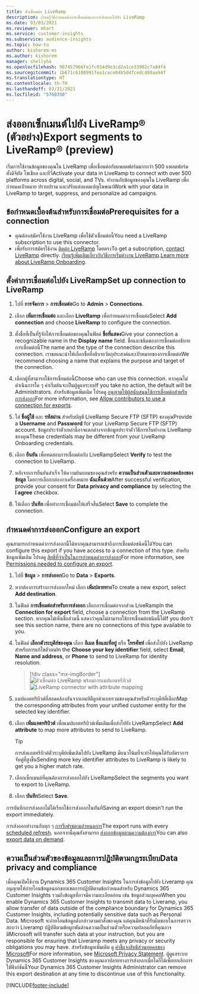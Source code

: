 ```yaml
---
title: ตัวเชื่อมต่อ LiveRamp
description: เรียนรู้วิธีกำหนดค่าการเชื่อมต่อและการส่งออกไปยัง LiveRamp
ms.date: 03/03/2021
ms.reviewer: mhart
ms.service: customer-insights
ms.subservice: audience-insights
ms.topic: how-to
author: kishorem-ms
ms.author: kishorem
manager: shellyha
ms.openlocfilehash: 987457966fe1fc034d9e3cd2a1ce33902c7a84f4
ms.sourcegitcommit: 1b671c6100991fea1cace04b5d4fcedcd88aa94f
ms.translationtype: HT
ms.contentlocale: th-TH
ms.lasthandoff: 03/31/2021
ms.locfileid: "5760350"
---
```

# <a name="export-segments-to-liverampreg-preview"></a><span data-ttu-id="d5e0e-103">ส่งออกเซ็กเมนต์ไปยัง LiveRamp&reg; (ตัวอย่าง)</span><span class="sxs-lookup"><span data-stu-id="d5e0e-103">Export segments to LiveRamp&reg; (preview)</span></span>

<span data-ttu-id="d5e0e-104">เริ่มการใช้งานข้อมูลของคุณใน LiveRamp เพื่อเชื่อมต่อกับแพลตฟอร์มมากกว่า 500 แพลตฟอร์มทั้งดิจิทัล โซเชียล และทีวี</span><span class="sxs-lookup"><span data-stu-id="d5e0e-104">Activate your data in LiveRamp to connect with over 500 platforms across digital, social, and TVs.</span></span> <span data-ttu-id="d5e0e-105">ทำงานกับข้อมูลของคุณใน LiveRamp เพื่อกำหนดเป้าหมาย ปราบปราม และปรับแต่งแคมเปญโฆษณา</span><span class="sxs-lookup"><span data-stu-id="d5e0e-105">Work with your data in LiveRamp to target, suppress, and personalize ad campaigns.</span></span>

## <a name="prerequisites-for-a-connection"></a><span data-ttu-id="d5e0e-106">ข้อกำหนดเบื้องต้นสำหรับการเชื่อมต่อ</span><span class="sxs-lookup"><span data-stu-id="d5e0e-106">Prerequisites for a connection</span></span>

- <span data-ttu-id="d5e0e-107">คุณต้องสมัครใช้งาน LiveRamp เพื่อใช้ตัวเชื่อมต่อนี้</span><span class="sxs-lookup"><span data-stu-id="d5e0e-107">You need a LiveRamp subscription to use this connector.</span></span>
- <span data-ttu-id="d5e0e-108">เพื่อรับการสมัครใช้งาน [ติดต่อ LiveRamp](https://liveramp.com/contact/) โดยตรง</span><span class="sxs-lookup"><span data-stu-id="d5e0e-108">To get a subscription, [contact LiveRamp](https://liveramp.com/contact/) directly.</span></span> <span data-ttu-id="d5e0e-109">[เรียนรู้เพิ่มเติมเกี่ยวกับวิธีการเริ่มทำงาน LiveRamp](https://liveramp.com/our-platform/data-onboarding/).</span><span class="sxs-lookup"><span data-stu-id="d5e0e-109">[Learn more about LiveRamp Onboarding](https://liveramp.com/our-platform/data-onboarding/).</span></span>

## <a name="set-up-connection-to-liveramp"></a><span data-ttu-id="d5e0e-110">ตั้งค่าการเชื่อมต่อไปยัง LiveRamp</span><span class="sxs-lookup"><span data-stu-id="d5e0e-110">Set up connection to LiveRamp</span></span>

1. <span data-ttu-id="d5e0e-111">ไปที่ **การจัดการ** > **การเชื่อมต่อ**</span><span class="sxs-lookup"><span data-stu-id="d5e0e-111">Go to **Admin** > **Connections**.</span></span>

1. <span data-ttu-id="d5e0e-112">เลือก **เพิ่มการเชื่อมต่อ** และเลือก **LiveRamp** เพื่อกำหนดค่าการเชื่อมต่อ</span><span class="sxs-lookup"><span data-stu-id="d5e0e-112">Select **Add connection** and choose **LiveRamp** to configure the connection.</span></span>

1. <span data-ttu-id="d5e0e-113">ตั้งชื่อที่เป็นที่รู้จักให้การเชื่อมต่อของคุณในฟิลด์ **ชื่อที่แสดง**</span><span class="sxs-lookup"><span data-stu-id="d5e0e-113">Give your connection a recognizable name in the **Display name** field.</span></span> <span data-ttu-id="d5e0e-114">ชื่อและชนิดของการเชื่อมต่ออธิบายการเชื่อมต่อนี้</span><span class="sxs-lookup"><span data-stu-id="d5e0e-114">The name and the type of the connection describe this connection.</span></span> <span data-ttu-id="d5e0e-115">เราขอแนะนำให้เลือกชื่อที่อธิบายวัตถุประสงค์และเป้าหมายของการเชื่อมต่อ</span><span class="sxs-lookup"><span data-stu-id="d5e0e-115">We recommend choosing a name that explains the purpose and target of the connection.</span></span>

1. <span data-ttu-id="d5e0e-116">เลือกผู้ที่สามารถใช้การเชื่อมต่อนี้</span><span class="sxs-lookup"><span data-stu-id="d5e0e-116">Choose who can use this connection.</span></span> <span data-ttu-id="d5e0e-117">หากคุณไม่ดำเนินการใด ๆ ค่าเริ่มต้นจะเป็นผู้ดูแลระบบ</span><span class="sxs-lookup"><span data-stu-id="d5e0e-117">If you take no action, the default will be Administrators.</span></span> <span data-ttu-id="d5e0e-118">สำหรับข้อมูลเพิ่มเติม โปรดดู [อนุญาตให้ผู้สนับสนุนใช้การเชื่อมต่อสำหรับการส่งออก](connections.md#allow-contributors-to-use-a-connection-for-exports)</span><span class="sxs-lookup"><span data-stu-id="d5e0e-118">For more information, see [Allow contributors to use a connection for exports](connections.md#allow-contributors-to-use-a-connection-for-exports).</span></span>

1. <span data-ttu-id="d5e0e-119">ใส่ **ชื่อผู้ใช้** และ **รหัสผ่าน** สำหรับบัญชี LiveRamp Secure FTP (SFTP) ของคุณ</span><span class="sxs-lookup"><span data-stu-id="d5e0e-119">Provide a **Username** and **Password** for your LiveRamp Secure FTP (SFTP) account.</span></span>
<span data-ttu-id="d5e0e-120">ข้อมูลประจำตัวเหล่านี้อาจแตกต่างจากข้อมูลประจำตัววิธีการเริ่มทำงาน LiveRamp ของคุณ</span><span class="sxs-lookup"><span data-stu-id="d5e0e-120">These credentials may be different from your LiveRamp Onboarding credentials.</span></span>

1. <span data-ttu-id="d5e0e-121">เลือก **ยืนยัน** เพื่อทดสอบการเชื่อมต่อกับ LiveRamp</span><span class="sxs-lookup"><span data-stu-id="d5e0e-121">Select **Verify** to test the connection to LiveRamp.</span></span>

1. <span data-ttu-id="d5e0e-122">หลังจากการยืนยันสำเร็จ ให้ความยินยอมของคุณสำหรับ **ความเป็นส่วนตัวและความสอดคล้องของข้อมูล** โดยการเลือกกล่องกาเครื่องหมาย **ฉันเห็นด้วย**</span><span class="sxs-lookup"><span data-stu-id="d5e0e-122">After successful verification, provide your consent for **Data privacy and compliance** by selecting the **I agree** checkbox.</span></span>

1. <span data-ttu-id="d5e0e-123">ให้เลือก **บันทึก** เพื่อทำการเชื่อมต่อให้เสร็จสิ้น</span><span class="sxs-lookup"><span data-stu-id="d5e0e-123">Select **Save** to complete the connection.</span></span>

## <a name="configure-an-export"></a><span data-ttu-id="d5e0e-124">กำหนดค่าการส่งออก</span><span class="sxs-lookup"><span data-stu-id="d5e0e-124">Configure an export</span></span>

<span data-ttu-id="d5e0e-125">คุณสามารถกำหนดค่าการส่งออกนี้ได้หากคุณสามารถเข้าถึงการเชื่อมต่อชนิดนี้ได้</span><span class="sxs-lookup"><span data-stu-id="d5e0e-125">You can configure this export if you have access to a connection of this type.</span></span> <span data-ttu-id="d5e0e-126">สำหรับข้อมูลเพิ่มเติม โปรดดู [สิทธิ์ที่จำเป็นในการกำหนดค่าการส่งออก](export-destinations.md#set-up-a-new-export)</span><span class="sxs-lookup"><span data-stu-id="d5e0e-126">For more information, see [Permissions needed to configure an export](export-destinations.md#set-up-a-new-export).</span></span>

1. <span data-ttu-id="d5e0e-127">ไปที่ **ข้อมูล** > **การส่งออก**</span><span class="sxs-lookup"><span data-stu-id="d5e0e-127">Go to **Data** > **Exports**.</span></span>

1. <span data-ttu-id="d5e0e-128">หากต้องการสร้างการส่งออกใหม่ เลือก **เพิ่มปลายทาง**</span><span class="sxs-lookup"><span data-stu-id="d5e0e-128">To create a new export, select **Add destination**.</span></span>

1. <span data-ttu-id="d5e0e-129">ในฟิลด์ **การเชื่อมต่อสำหรับการส่งออก** เลือกการเชื่อมต่อจากส่วน LiveRamp</span><span class="sxs-lookup"><span data-stu-id="d5e0e-129">In the **Connection for export** field, choose a connection from the LiveRamp section.</span></span> <span data-ttu-id="d5e0e-130">หากคุณไม่เห็นชื่อส่วนนี้ แสดงว่าคุณไม่สามารถใช้การเชื่อมต่อชนิดนี้ได้</span><span class="sxs-lookup"><span data-stu-id="d5e0e-130">If you don't see this section name, there are no connections of this type available to you.</span></span>

1. <span data-ttu-id="d5e0e-131">ในฟิลด์ **เลือกตัวระบุคีย์ของคุณ** เลือก **อีเมล**  **ชื่อและที่อยู่** หรือ **โทรศัพท์** เพื่อส่งไปยัง LiveRamp สำหรับการแก้ไขตัวตน</span><span class="sxs-lookup"><span data-stu-id="d5e0e-131">In the **Choose your key identifier** field, select **Email**,  **Name and address**, or **Phone** to send to LiveRamp for identity resolution.</span></span>
   > [!div class="mx-imgBorder"]
   > <span data-ttu-id="d5e0e-132">![ตัวเชื่อมต่อ LiveRamp พร้อมการแมปแอตทริบิวต์](media/export-liveramp-segments.png "ตัวเชื่อมต่อ LiveRamp พร้อมการแมปแอตทริบิวต์")</span><span class="sxs-lookup"><span data-stu-id="d5e0e-132">![LiveRamp connector with attribute mapping](media/export-liveramp-segments.png "LiveRamp connector with attribute mapping")</span></span>

1. <span data-ttu-id="d5e0e-133">แมปแอตทริบิวต์ที่สอดคล้องกันจากเอนทิตีลูกค้าแบบรวมของคุณสำหรับตัวระบุคีย์ที่เลือก</span><span class="sxs-lookup"><span data-stu-id="d5e0e-133">Map the corresponding attributes from your unified customer entity for the selected key identifier.</span></span>

1. <span data-ttu-id="d5e0e-134">เลือก **เพิ่มแอตทริบิวต์** เพื่อแมปแอตทริบิวต์เพิ่มเติมเพื่อส่งไปยัง LiveRamp</span><span class="sxs-lookup"><span data-stu-id="d5e0e-134">Select **Add attribute** to map more attributes to send to LiveRamp.</span></span>

   > [!TIP]
   > <span data-ttu-id="d5e0e-135">การส่งแอตทริบิวต์ตัวระบุคีย์เพิ่มเติมไปยัง LiveRamp มีแนวโน้มที่จะทำให้คุณได้รับอัตราการจับคู่ที่สูงขึ้น</span><span class="sxs-lookup"><span data-stu-id="d5e0e-135">Sending more key identifier attributes to LiveRamp is likely to get you a higher match rate.</span></span>

1. <span data-ttu-id="d5e0e-136">เลือกเซ็กเมนต์ที่คุณต้องการส่งออกไปยัง LiveRamp</span><span class="sxs-lookup"><span data-stu-id="d5e0e-136">Select the segments you want to export to LiveRamp.</span></span>

1. <span data-ttu-id="d5e0e-137">เลือก **บันทึก**</span><span class="sxs-lookup"><span data-stu-id="d5e0e-137">Select **Save**.</span></span>

<span data-ttu-id="d5e0e-138">การบันทึกการส่งออกไม่ได้เรียกใช้การส่งออกในทันที</span><span class="sxs-lookup"><span data-stu-id="d5e0e-138">Saving an export doesn't run the export immediately.</span></span>

<span data-ttu-id="d5e0e-139">การส่งออกทำงานกับทุก ๆ [การรีเฟรชตามกำหนดการ](system.md#schedule-tab)</span><span class="sxs-lookup"><span data-stu-id="d5e0e-139">The export runs with every [scheduled refresh](system.md#schedule-tab).</span></span> <span data-ttu-id="d5e0e-140">นอกจากนี้คุณยังสามารถ [ส่งออกข้อมูลตามความต้องการ](export-destinations.md#run-exports-on-demand)</span><span class="sxs-lookup"><span data-stu-id="d5e0e-140">You can also [export data on demand](export-destinations.md#run-exports-on-demand).</span></span> 


## <a name="data-privacy-and-compliance"></a><span data-ttu-id="d5e0e-141">ความเป็นส่วนตัวของข้อมูลและการปฏิบัติตามกฎระเบียบ</span><span class="sxs-lookup"><span data-stu-id="d5e0e-141">Data privacy and compliance</span></span>

<span data-ttu-id="d5e0e-142">เมื่อคุณเปิดใช้งาน Dynamics 365 Customer Insights ในการส่งข้อมูลไปยัง Liveramp คุณอนุญาตให้ถ่ายโอนข้อมูลนอกขอบเขตการปฏิบัติตามข้อกำหนดสำหรับ Dynamics 365 Customer Insights รวมถึงข้อมูลที่อาจมีความละเอียดอ่อน เช่น ข้อมูลส่วนบุคคล</span><span class="sxs-lookup"><span data-stu-id="d5e0e-142">When you enable Dynamics 365 Customer Insights to transmit data to Liveramp, you allow transfer of data outside of the compliance boundary for Dynamics 365 Customer Insights, including potentially sensitive data such as Personal Data.</span></span> <span data-ttu-id="d5e0e-143">Microsoft จะถ่ายโอนข้อมูลดังกล่าวตามคำสั่งของคุณ แต่คุณมีหน้าที่รับผิดชอบในการตรวจสอบว่า Liveramp ปฏิบัติตามข้อผูกพันด้านความเป็นส่วนตัวหรือความปลอดภัยที่คุณอาจมี</span><span class="sxs-lookup"><span data-stu-id="d5e0e-143">Microsoft will transfer such data at your instruction, but you are responsible for ensuring that Liveramp meets any privacy or security obligations you may have.</span></span> <span data-ttu-id="d5e0e-144">สำหรับข้อมูลเพิ่มเติม ดู [คำชี้แจงสิทธิส่วนบุคคลของ Microsoft](https://go.microsoft.com/fwlink/?linkid=396732)</span><span class="sxs-lookup"><span data-stu-id="d5e0e-144">For more information, see [Microsoft Privacy Statement](https://go.microsoft.com/fwlink/?linkid=396732).</span></span>
<span data-ttu-id="d5e0e-145">ผู้ดูแลระบบ Dynamics 365 Customer Insights ของคุณเอาปลายทางการส่งออกเมื่อใดก็ได้เพื่อยกเลิกการใช้ฟังก์ชันนี้</span><span class="sxs-lookup"><span data-stu-id="d5e0e-145">Your Dynamics 365 Customer Insights Administrator can remove this export destination at any time to discontinue use of this functionality.</span></span>

[!INCLUDE[footer-include](../includes/footer-banner.md)]

